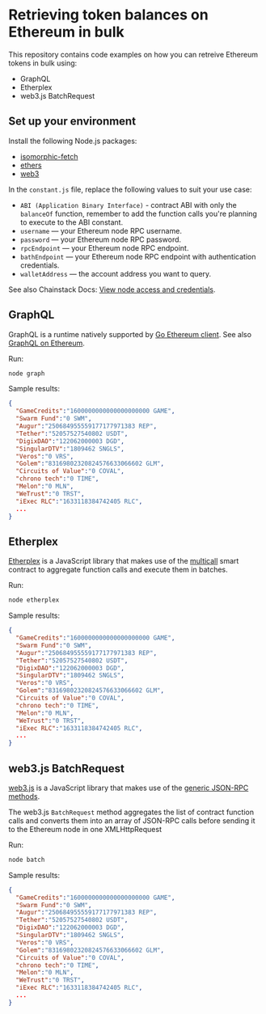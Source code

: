 # Retrieving token balances on Ethereum in bulk

This repository contains code examples on how you can retreive Ethereum tokens in bulk using:

- GraphQL
- Etherplex
- web3.js BatchRequest

## Set up your environment

Install the following Node.js packages:

- [isomorphic-fetch](https://www.npmjs.com/package/isomorphic-fetch)
- [ethers](https://www.npmjs.com/package/ethers)
- [web3](https://www.npmjs.com/package/web3)

In the `constant.js` file, replace the following values to suit your use case:
- `ABI (Application Binary Interface)` - contract ABI with only the `balanceOf` function, remember to add the function calls you're planning to execute to the ABI constant. 
- `username` — your Ethereum node RPC username.
- `password` — your Ethereum node RPC password.
- `rpcEndpoint` — your Ethereum node RPC endpoint.
- `bathEndpoint` — your Ethereum node RPC endpoint with authentication credentials.
- `walletAddress` — the account address you want to query.

See also Chainstack Docs: [View node access and credentials](https://docs.chainstack.com/platform/view-node-access-and-credentials).

## GraphQL
GraphQL is a runtime natively supported by [Go Ethereum client](https://geth.ethereum.org). See also [GraphQL on Ethereum](https://chainstack.com/graphql-on-ethereum-availability-on-chainstack-and-a-quick-rundown/).

Run:

```bash
node graph
```

Sample results:

```json
{
  "GameCredits":"1600000000000000000000 GAME",
  "Swarm Fund":"0 SWM",
  "Augur":"250684955559177177971383 REP",
  "Tether":"52057527540802 USDT",
  "DigixDAO":"122062000003 DGD",
  "SingularDTV":"1809462 SNGLS",
  "Veros":"0 VRS",
  "Golem":"83169802320824576633066602 GLM",
  "Circuits of Value":"0 COVAL",
  "chrono tech":"0 TIME",
  "Melon":"0 MLN",
  "WeTrust":"0 TRST",
  "iExec RLC":"1633118384742405 RLC",
  ...
}
```

## Etherplex

[Etherplex](https://github.com/pooltogether/etherplex) is a JavaScript library that makes use of the [multicall](https://github.com/makerdao/multicall) smart contract to aggregate function calls and execute them in batches.

Run:

```bash
node etherplex
```

Sample results:

```json
{
  "GameCredits":"1600000000000000000000 GAME",
  "Swarm Fund":"0 SWM",
  "Augur":"250684955559177177971383 REP",
  "Tether":"52057527540802 USDT",
  "DigixDAO":"122062000003 DGD",
  "SingularDTV":"1809462 SNGLS",
  "Veros":"0 VRS",
  "Golem":"83169802320824576633066602 GLM",
  "Circuits of Value":"0 COVAL",
  "chrono tech":"0 TIME",
  "Melon":"0 MLN",
  "WeTrust":"0 TRST",
  "iExec RLC":"1633118384742405 RLC",
  ...
}
```

## web3.js BatchRequest

[web3.js](https://github.com/ethereum/web3.js/) is a JavaScript library that makes use of the [generic JSON-RPC methods](https://eth.wiki/json-rpc/API).

The web3.js `BatchRequest` method aggregates the list of contract function calls and converts them into an array of JSON-RPC calls before sending it to the Ethereum node in one XMLHttpRequest

Run:

```bash
node batch
```

Sample results:

```json
{
  "GameCredits":"1600000000000000000000 GAME",
  "Swarm Fund":"0 SWM",
  "Augur":"250684955559177177971383 REP",
  "Tether":"52057527540802 USDT",
  "DigixDAO":"122062000003 DGD",
  "SingularDTV":"1809462 SNGLS",
  "Veros":"0 VRS",
  "Golem":"83169802320824576633066602 GLM",
  "Circuits of Value":"0 COVAL",
  "chrono tech":"0 TIME",
  "Melon":"0 MLN",
  "WeTrust":"0 TRST",
  "iExec RLC":"1633118384742405 RLC",
  ...
}
```
